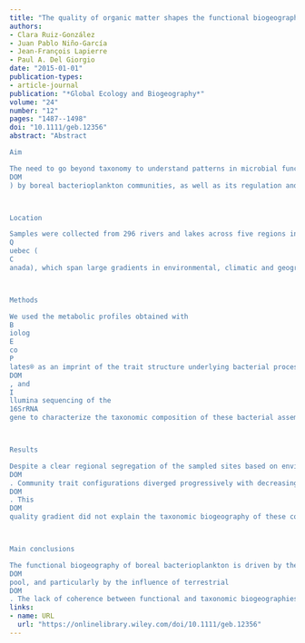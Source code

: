 ```yaml
---
title: "The quality of organic matter shapes the functional biogeography of bacterioplankton across boreal freshwater ecosystems"
authors:
- Clara Ruiz‐González
- Juan Pablo Niño‐García
- Jean‐François Lapierre
- Paul A. Del Giorgio
date: "2015-01-01"
publication-types:
- article-journal
publication: "*Global Ecology and Biogeography*"
volume: "24"
number: "12"
pages: "1487--1498"
doi: "10.1111/geb.12356"
abstract: "Abstract

Aim

The need to go beyond taxonomy to understand patterns in microbial function has led to an increased use of trait‐based approaches, yet we know little about how microbial functional traits vary across large‐scale environmental gradients in natural ecosystems. Here, we apply a trait‐based approach to explore the large‐scale variability in the trait structure underlying the processing of dissolved organic matter (
DOM
) by boreal bacterioplankton communities, as well as its regulation and links to taxonomic composition.



Location

Samples were collected from 296 rivers and lakes across five regions in northern
Q
uebec (
C
anada), which span large gradients in environmental, climatic and geographical properties typical of the boreal zone.



Methods

We used the metabolic profiles obtained with
B
iolog
E
co
P
lates® as an imprint of the trait structure underlying bacterial processing of
DOM
, and
I
llumina sequencing of the
16SrRNA
gene to characterize the taxonomic composition of these bacterial assemblages. The resulting spatial patterns were compared with an array of climatic, landscape and limnological properties varying at the landscape scale.



Results

Despite a clear regional segregation of the sampled sites based on environmental variables, the trait structure of boreal bacteria did not show any regional or ecosystem‐specific patterns, but rather was linked to a gradient of quality of
DOM
. Community trait configurations diverged progressively with decreasing terrestrial influence, probably due to local processes that transform and diversify the available pool of
DOM
. This
DOM
quality gradient did not explain the taxonomic biogeography of these communities, which was controlled by a different set of environmental factors.



Main conclusions

The functional biogeography of boreal bacterioplankton is driven by the nature of the
DOM
pool, and particularly by the influence of terrestrial
DOM
. The lack of coherence between functional and taxonomic biogeographies implies that the environmental controls of freshwater bacterial performance cannot be directly inferred from spatial patterns in taxonomic composition."
links:
- name: URL
  url: "https://onlinelibrary.wiley.com/doi/10.1111/geb.12356"
---
```

